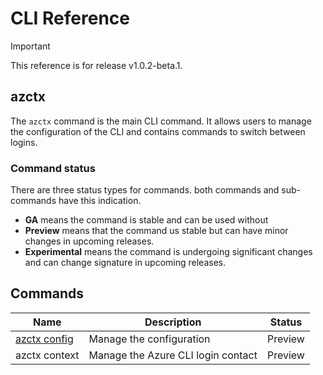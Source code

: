 # CLI Reference

> [!IMPORTANT]  
> This reference is for release v1.0.2-beta.1.

## azctx

The `azctx` command is the main CLI command. It allows users to manage the configuration of the CLI and contains commands to switch between logins.

### Command status

There are three status types for commands. both commands and sub-commands have this indication.

- **GA** means the command is stable and can be used without
- **Preview** means that the command us stable but can have minor changes in upcoming releases.
- **Experimental** means the command is undergoing significant changes and can change signature in upcoming releases.

## Commands

| Name   | Description      | Status |
|----------|---------------|-------|
| [azctx config](commands/config.md) | Manage the configuration | Preview |
| azctx context | Manage the Azure CLI login contact | Preview |
